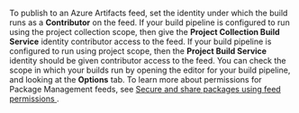 To publish to an Azure Artifacts feed, set the identity under which the build runs as a **Contributor** on the feed. If your build pipeline is configured to run using the project collection scope, then give the **Project Collection Build Service** identity contributor access to the feed. If your build pipeline is configured to run using project scope, then the **Project Build Service** identity should be given contributor access to the feed. You can check the scope in which your builds run by opening the editor for your build pipeline, and looking at the **Options** tab. To learn more about permissions for Package Management feeds, see [Secure and share packages using feed permissions
](/azure/devops/package/feeds/feed-permissions).
